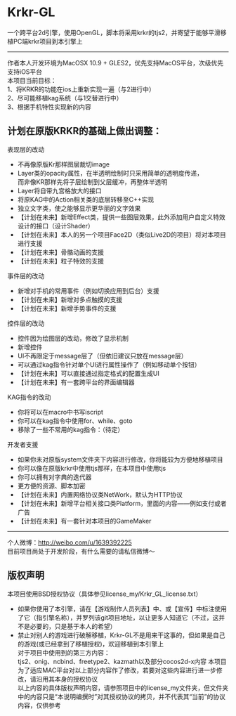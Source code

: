 Krkr-GL  
===========  
  
一个跨平台2d引擎，使用OpenGL，脚本将采用krkr的tjs2，并寄望于能够平滑移植PC端krkr项目到本引擎上  
  
-------------------------  
作者本人开发环境为MacOSX 10.9 + GLES2，优先支持MacOS平台，次级优先支持iOS平台   
本项目当前目标：  
1、将KRKR的功能在ios上重新实现一遍（与2进行中）  
2、尽可能移植kag系统（与1交替进行中）  
3、根据手机特性实现新的内容  
  
计划在原版KRKR的基础上做出调整：  
--------------------------  
  
表现层的改动  
* 不再像原版Kr那样图层裁切image  
* Layer类的opacity属性，在半透明绘制时只采用简单的透明度传递，  
  而非像KR那样先将子层绘制到父层缓冲，再整体半透明  
* Layer将自带九宫格放大的接口
* 将原KAG中的Action相关类的底层转移至C++实现  
* 独立文字类，使之能够显示更华丽的文字效果  
* 【计划在未来】新增Effect类，提供一些图层效果，此外添加用户自定义特效设计的接口（设计Shader）  
* 【计划在未来】本人的另一个项目Face2D（类似Live2D的项目）将对本项目进行支援  
* 【计划在未来】骨骼动画的支援  
* 【计划在未来】粒子特效的支援  
  
事件层的改动  
* 新增对手机的常用事件（例如切换应用到后台）支援  
* 【计划在未来】新增对多点触摸的支援   
* 【计划在未来】新增手势事件的支援  
  
控件层的改动  
* 控件因为绘图层的改动，修改了显示机制  
* 新增控件  
* UI不再限定于message层了（但依旧建议只放在message层）  
* 可以通过kag指令针对单个UI进行属性操作了（例如移动单个按钮）  
* 【计划在未来】可以直接通过指定格式的配置生成UI  
* 【计划在未来】有一套跨平台的界面编辑器  
  
KAG指令的改动  
* 你将可以在macro中书写iscript  
* 你可以在kag指令中使用for、while、goto  
* 移除了一些不常用的kag指令：（待定）  
  
开发者支援  
* 如果你未对原版system文件夹下内容进行修改，你将能较为方便地移植项目  
* 你可以像在原版krkr中使用tjs那样，在本项目中使用tjs  
* 你可以拥有对字典的迭代器  
* 更方便的资源、脚本加密  
* 【计划在未来】内置网络协议类NetWork，默认为HTTP协议  
* 【计划在未来】新增平台相关接口类Platform，里面的内容——例如支付或者广告  
* 【计划在未来】有一套针对本项目的GameMaker  
  
--------------------------  
个人微博：http://weibo.com/u/1639392225  
目前项目尚处于开发阶段，有什么需要的请私信微博～  
  
版权声明  
--------------------------  
本项目使用BSD授权协议（具体参见license_my/Krkr_GL_license.txt）  
* 如果你使用了本引擎，请在【游戏制作人员列表】中、或【宣传】中标注使用了它（指引擎名称），并罗列该git项目地址，以让更多人知道它（不过，这并不是必要的，只是基于本人的希望）  
* 禁止对别人的游戏进行破解移植，Krkr-GL不是用来干这事的，但如果是自己的游戏(或已经拿到了移植授权)，欢迎移植到本引擎上  
对于项目中使用到的第三方内容：  
tjs2、onig、ncbind、freetype2、kazmath以及部分cocos2d-x内容
本项目为了适应MAC平台对以上部分内容作了修改，若要对这些内容进行进一步修改，请沿用其本身的授权协议    
以上内容的具体版权声明内容，请参照项目中的license_my文件夹，但文件夹中的内容只是“本说明编撰时”对其授权协议的拷贝，并不代表其“当前”的协议内容，仅供参考   
  
